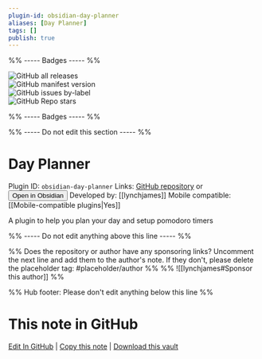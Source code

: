 ```yaml
---
plugin-id: obsidian-day-planner
aliases: [Day Planner]
tags: []
publish: true
---
```


%% ----- Badges ----- %%

![GitHub all releases](https://img.shields.io/github/downloads/lynchjames/obsidian-day-planner/total?color=573E7A&logo=github&style=for-the-badge)  
![GitHub manifest version](https://img.shields.io/github/manifest-json/v/lynchjames/obsidian-day-planner?color=573E7A&logo=github&style=for-the-badge)  
![GitHub issues by-label](https://img.shields.io/github/issues/lynchjames/obsidian-day-planner/help%20wanted?color=573E7A&logo=github&style=for-the-badge)  
![GitHub Repo stars](https://img.shields.io/github/stars/lynchjames/obsidian-day-planner?color=573E7A&logo=github&style=for-the-badge)

%% ----- Badges ----- %%

%% ----- Do not edit this section ----- %%

# Day Planner

Plugin ID: `obsidian-day-planner`
Links: [GitHub repository](https://github.com/lynchjames/obsidian-day-planner) or [<button id=HH>Open in Obsidian</button>](obsidian://show-plugin?id=obsidian-day-planner)
Developed by: [[lynchjames]]
Mobile compatible: [[Mobile-compatible plugins|Yes]]

A plugin to help you plan your day and setup pomodoro timers

%% ----- Do not edit anything above this line ----- %%

%% Does the repository or author have any sponsoring links? Uncomment the next line and add them to the author's note. If they don't, please delete the placeholder tag: #placeholder/author %%
%% ![[lynchjames#Sponsor this author]] %%

%% Hub footer: Please don't edit anything below this line %%

# This note in GitHub

<span class="git-footer">[Edit In GitHub](https://github.dev/obsidian-community/obsidian-hub/blob/main/02%20-%20Community%20Expansions/02.05%20All%20Community%20Expansions/Plugins/obsidian-day-planner.md "git-hub-edit-note") | [Copy this note](https://raw.githubusercontent.com/obsidian-community/obsidian-hub/main/02%20-%20Community%20Expansions/02.05%20All%20Community%20Expansions/Plugins/obsidian-day-planner.md "git-hub-copy-note") | [Download this vault](https://github.com/obsidian-community/obsidian-hub/archive/refs/heads/main.zip "git-hub-download-vault") </span>
